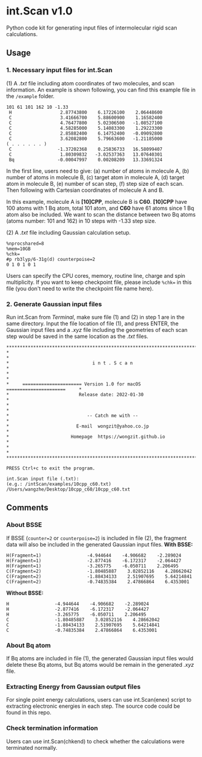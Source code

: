 # int.Scan v1.0

Python code kit for generating input files of intermolecular rigid scan calculations.

## Usage

### 1. Necessary input files for int.Scan

(1) A *.txt* file including atom coordinates of two molecules, and scan information. An example is shown following, you can find this example file in the `/example` folder.

```
101 61 101 162 10 -1.33
 H                  2.87743800    6.17226100    2.06448600
 C                  3.41666700    5.88600900    1.16582400
 C                  4.76477800    5.02306500   -1.08527100
 C                  4.58285000    5.14083300    1.29223300
 C                  2.85882400    6.14752400   -0.09092800
 C                  3.62082800    5.79663600   -1.21185000
( . . . . . . )
 C                 -1.37202368    0.25836733   16.58099407
 C                  1.80309832   -3.02537363   13.07640301
 Bq                -0.00047997    0.00208209   13.33691324
```

In the first line, users need to give: (a) number of atoms in molecule A, (b) number of atoms in molecule B, (c) target atom in molecule A, (d) target atom in molecule B, (e) number of scan step, (f) step size of each scan. Then following with Cartesian coordinates of molecule A and B.

In this example, molecule A is **[10]CPP**, molecule B is **C60**. **[10]CPP** have 100 atoms with 1 Bq atom, total 101 atom, and **C60** have 61 atoms since 1 Bq atom also be included. We want to scan the distance between two Bq atoms (atoms number: 101 and 162) in 10 steps with -1.33 step size.

(2) A *.txt* file including Gaussian calculation setup.
```
%nprocshared=8
%mem=10GB
%chk=
#p rb3lyp/6-31g(d) counterpoise=2
0 1 0 1 0 1
```

Users can specify the CPU cores, memory, routine line, charge and spin multiplicity. If you want to keep checkpoint file, please include `%chk=` in this file (you don't need to write the checkpoint file name here).

### 2. Generate Gaussian input files

Run int.Scan from *Terminal*, make sure file (1) and (2) in step 1 are in the same directory. Input the file location of file (1), and press ENTER, the Gaussian input files and a *.xyz* file including the geometries of each scan step would be saved in the same location as the *.txt* files.

```
*******************************************************************************
*                                                                             *
*                               i n t . S c a n                               *
*                                                                             *
*     ====================== Version 1.0 for macOS ======================     *
*                          Release date: 2022-01-30                           *
*                                                                             *
*                             -- Catch me with --                             *
*                         E-mail  wongzit@yahoo.co.jp                         *
*                       Homepage  https://wongzit.github.io                   *
*                                                                             *
*******************************************************************************

PRESS Ctrl+c to exit the program.

int.Scan input file (.txt):
(e.g.: /intScan/examples/10cpp_c60.txt)
/Users/wangzhe/Desktop/10cpp_c60/10cpp_c60.txt
```

## Comments

### About BSSE
If BSSE (`counter=2` or `counterpoise=2`) is included in file (2), the fragment data will also be included in the generated Gaussian input files.
**With BSSE:**
```
H(Fragment=1)                 -4.944644    -4.906682    -2.289024
H(Fragment=1)                 -2.877416    -6.172317    -2.064427
H(Fragment=1)                 -3.265775    -6.050711    2.206495
C(Fragment=2)                 -1.80485887    3.02852116    4.28662042
C(Fragment=2)                 -1.88434133    2.51907695    5.64214841
C(Fragment=2)                 -0.74835384    2.47866864    6.4353001
```
**Without BSSE:**
```
H                 -4.944644    -4.906682    -2.289024
H                 -2.877416    -6.172317    -2.064427
H                 -3.265775    -6.050711    2.206495
C                 -1.80485887    3.02852116    4.28662042
C                 -1.88434133    2.51907695    5.64214841
C                 -0.74835384    2.47866864    6.4353001
```

### About Bq atom
If Bq atoms are included in file (1), the generated Gaussian input files would delete these Bq atoms, but Bq atoms would be remain in the generated *.xyz* file.

### Extracting Energy from Gaussian output files
For single point energy calculations, users can use int.Scan(enex) script to extracting electronic energies in each step. The source code could be found in this repo.

### Check termination information
Users can use int.Scan(chkend) to check whether the calculations were terminated normally.


